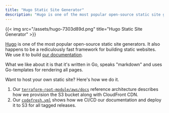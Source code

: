 ```yaml
---
title: "Hugo Static Site Generator"
description: "Hugo is one of the most popular open-source static site generators."
---
```


{{< img src="/assets/hugo-7303d89d.png" title="Hugo Static Site Generator" >}}

[Hugo](https://gohugo.io/) is one of the most popular open-source static site generators. It also happens to be a rediculously fast framework for building static websites. We use it to build [our documentation](https://github.com/cloudposse/docs/).

What we like about it is that it's written in Go, speaks "markdown" and uses Go-templates for rendering all pages.

Want to host your own static site? Here's how we do it.

1. Our [`terraform-root-module/aws/docs`](https://github.com/cloudposse/terraform-root-modules/tree/master/aws/docs) reference architecture describes how we provision the S3 bucket along with CloudFront CDN.
2. Our [`codefresh.yml`](https://github.com/cloudposse/docs/blob/master/codefresh.yml) shows how we CI/CD our documentation and deploy it to S3 for all tagged releases.
